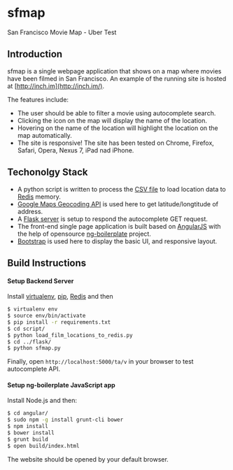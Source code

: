sfmap
=====

San Francisco Movie Map - Uber Test

## Introduction

sfmap is a single webpage application that shows on a map where movies have been filmed in San Francisco. An example of the running site is hosted at [http://inch.im](http://inch.im/).

The features include:

* The user should be able to filter a movie using autocomplete search.
* Clicking the icon on the map will display the name of the location.
* Hovering on the name of the location will highlight the location on the map automatically.
* The site is responsive! The site has been tested on Chrome, Firefox, Safari, Opera, Nexus 7, iPad nad iPhone.

## Techonolgy Stack

* A python script is written to process the [CSV file](https://data.sfgov.org/Arts-Culture-and-Recreation-/Film-Locations-in-San-Francisco/yitu-d5am) to load location data to [Redis](http://redis.io/) memory.
* [Google Maps Geocoding API](https://developers.google.com/maps/documentation/geocoding/) is used here to get latitude/longtitude of address.
* A [Flask server](http://flask.pocoo.org/) is setup to respond the autocomplete GET request.
* The front-end single page application is built based on [AngularJS](http://angularjs.org/) with the help of opensource [ng-boilerplate](http://joshdmiller.github.io/ng-boilerplate/#/home) project.
* [Bootstrap](http://getbootstrap.com/2.3.2/) is used here to display the basic UI, and responsive layout.

## Build Instructions

#### Setup Backend Server

Install [virtualenv](http://www.virtualenv.org/en/latest/virtualenv.html#installation), [pip](http://pip.readthedocs.org/en/latest/installing.html), [Redis](http://redis.io/download) and then

```sh
$ virtualenv env
$ source env/bin/activate
$ pip install -r requirements.txt
$ cd script/
$ python load_film_locations_to_redis.py
$ cd ../flask/
$ python sfmap.py
```

Finally, open `http://localhost:5000/ta/v` in your browser to test autocomplete API.

#### Setup ng-boilerplate JavaScript app

Install Node.js and then:

```sh
$ cd angular/
$ sudo npm -g install grunt-cli bower
$ npm install
$ bower install
$ grunt build
$ open build/index.html
```

The website should be opened by your default browser.
